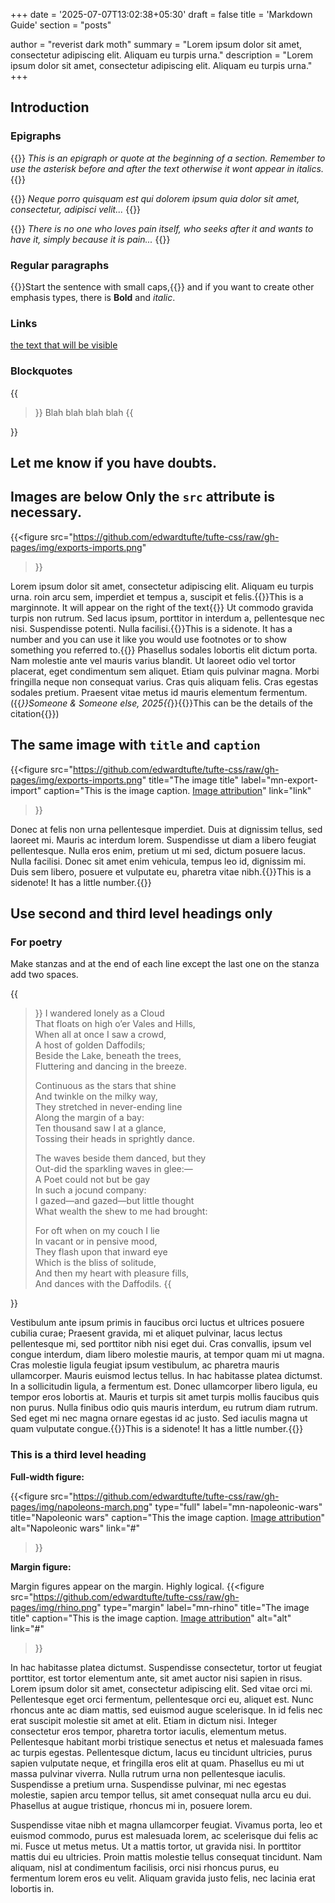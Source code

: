 +++
date = '2025-07-07T13:02:38+05:30'
draft = false
title = 'Markdown Guide'
section = "posts"

author = "reverist dark moth"
summary = "Lorem ipsum dolor sit amet, consectetur adipiscing elit. Aliquam eu turpis urna."
description = "Lorem ipsum dolor sit amet, consectetur adipiscing elit. Aliquam eu turpis urna."
+++

## Introduction

### Epigraphs

{{<epigraph author="Anonymous" cite="Some book or article">}}
*This is an epigraph or quote at the beginning of a section. Remember
to use the asterisk before and after the text otherwise it wont appear
in italics.*
{{</epigraph>}}

{{<epigraph author="Anonymous" cite="Some book or article">}}
*Neque porro quisquam est qui dolorem ipsum quia dolor sit amet,
consectetur, adipisci velit...*
{{</epigraph>}}

{{<epigraph author="Anonymous" cite="Some book or article">}}
*There is no one who loves pain itself, who seeks after it and wants to
have it, simply because it is pain...*
{{</epigraph>}}

### Regular paragraphs

{{<newthought>}}Start the sentence with small caps,{{</newthought>}}
and if you want to create other emphasis types, there is **Bold** and
*italic*.

### Links

[the text that will be visible](https://the-link.com/)


### Blockquotes

{{<blockquote author="Anonymous" cite="Some book or article">}}
Blah blah blah blah
{{</blockquote>}}

## Let me know if you have doubts.

## Images are below Only the `src` attribute is necessary.

{{<figure
  src="https://github.com/edwardtufte/tufte-css/raw/gh-pages/img/exports-imports.png"
>}}



Lorem ipsum dolor sit amet, consectetur adipiscing elit. Aliquam eu
turpis urna. roin arcu sem, imperdiet et tempus a, suscipit et
felis.{{<marginnote>}}This is a marginnote. It will appear on the
right of the text{{</marginnote>}} Ut commodo gravida turpis non
rutrum. Sed lacus ipsum, porttitor in interdum a, pellentesque nec
nisi. Suspendisse potenti. Nulla facilisi.{{<sidenote>}}This is a
sidenote. It has a number and you can use it like you would use
footnotes or to show something you referred to.{{</sidenote>}}
Phasellus sodales lobortis elit dictum porta. Nam molestie ante vel
mauris varius blandit. Ut laoreet odio vel tortor placerat, eget
condimentum sem aliquet. Etiam quis pulvinar magna. Morbi fringilla
neque non consequat varius. Cras quis aliquam felis. Cras egestas
sodales pretium. Praesent vitae metus id mauris elementum
fermentum. ({{<cite>}}Someone & Someone else,
2025{{</cite>}}{{<marginnote>}}This can be the details of the
citation{{</marginnote>}})

## The same image with `title` and `caption`

{{<figure
  src="https://github.com/edwardtufte/tufte-css/raw/gh-pages/img/exports-imports.png"
  title="The image title"
  label="mn-export-import"
  caption="This is the image caption. [Image attribution](#)"
  link="link"
>}}

Donec at felis non urna pellentesque imperdiet. Duis at dignissim
tellus, sed laoreet mi. Mauris ac interdum lorem. Suspendisse ut diam
a libero feugiat pellentesque. Nulla eros enim, pretium ut mi sed,
dictum posuere lacus. Nulla facilisi. Donec sit amet enim vehicula,
tempus leo id, dignissim mi. Duis sem libero, posuere et vulputate eu,
pharetra vitae nibh.{{<sidenote>}}This is a sidenote! It has
a little number.{{</sidenote>}}

## Use second and third level headings only

### For poetry

Make stanzas and at the end of each line except the last one on the
stanza add two spaces.


{{<blockquote author="William Wordsworth" cite="Daffodils">}}
I wandered lonely as a Cloud  
That floats on high o’er Vales and Hills,  
When all at once I saw a crowd,  
A host of golden Daffodils;  
Beside the Lake, beneath the trees,  
Fluttering and dancing in the breeze.


Continuous as the stars that shine  
And twinkle on the milky way,  
They stretched in never-ending line  
Along the margin of a bay:  
Ten thousand saw I at a glance,  
Tossing their heads in sprightly dance.


The waves beside them danced, but they  
Out-did the sparkling waves in glee:—  
A Poet could not but be gay  
In such a jocund company:  
I gazed—and gazed—but little thought  
What wealth the shew to me had brought:  


For oft when on my couch I lie  
In vacant or in pensive mood,  
They flash upon that inward eye  
Which is the bliss of solitude,  
And then my heart with pleasure fills,  
And dances with the Daffodils.
{{</blockquote>}}



Vestibulum ante ipsum primis in faucibus orci luctus et ultrices
posuere cubilia curae; Praesent gravida, mi et aliquet pulvinar, lacus
lectus pellentesque mi, sed porttitor nibh nisi eget dui. Cras
convallis, ipsum vel congue interdum, diam libero molestie mauris, at
tempor quam mi ut magna. Cras molestie ligula feugiat ipsum
vestibulum, ac pharetra mauris ullamcorper. Mauris euismod lectus
tellus. In hac habitasse platea dictumst. In a sollicitudin ligula, a
fermentum est. Donec ullamcorper libero ligula, eu tempor eros
lobortis at. Mauris et turpis sit amet turpis mollis faucibus quis non
purus. Nulla finibus odio quis mauris interdum, eu rutrum diam
rutrum. Sed eget mi nec magna ornare egestas id ac justo. Sed iaculis
magna ut quam vulputate congue.{{<sidenote>}}This is a sidenote! It has
a little number.{{</sidenote>}}

### This is a third level heading

**Full-width figure:**

{{<figure
  src="https://github.com/edwardtufte/tufte-css/raw/gh-pages/img/napoleons-march.png"
  type="full"
  label="mn-napoleonic-wars"
  title="Napoleonic wars"
  caption="This the image caption. [Image attribution](#)"
  alt="Napoleonic wars"
  link="#"
>}}

**Margin figure:**

Margin figures appear on the margin. Highly logical.
{{<figure
  src="https://github.com/edwardtufte/tufte-css/raw/gh-pages/img/rhino.png"
  type="margin"
  label="mn-rhino"
  title="The image title"
  caption="This is the image caption. [Image attribution](https://edwardtufte.github.io/tufte-css)"
  alt="alt"
  link="#"
>}}

In hac habitasse platea dictumst. Suspendisse consectetur, tortor ut
feugiat porttitor, est tortor elementum ante, sit amet auctor nisi
sapien in risus. Lorem ipsum dolor sit amet, consectetur adipiscing
elit. Sed vitae orci mi. Pellentesque eget orci fermentum,
pellentesque orci eu, aliquet est. Nunc rhoncus ante ac diam mattis,
sed euismod augue scelerisque. In id felis nec erat suscipit molestie
sit amet at elit. Etiam in dictum nisi. Integer consectetur eros
tempor, pharetra tortor iaculis, elementum metus. Pellentesque
habitant morbi tristique senectus et netus et malesuada fames ac
turpis egestas. Pellentesque dictum, lacus eu tincidunt ultricies,
purus sapien vulputate neque, et fringilla eros elit at
quam. Phasellus eu mi ut massa pulvinar viverra. Nulla rutrum urna non
pellentesque iaculis. Suspendisse a pretium urna. Suspendisse
pulvinar, mi nec egestas molestie, sapien arcu tempor tellus, sit amet
consequat nulla arcu eu dui. Phasellus at augue tristique, rhoncus mi
in, posuere lorem.

Suspendisse vitae nibh et magna ullamcorper feugiat. Vivamus porta,
leo et euismod commodo, purus est malesuada lorem, ac scelerisque dui
felis ac mi. Fusce ut metus metus. Ut a mattis tortor, ut gravida
nisi. In porttitor mattis dui eu ultricies. Proin mattis molestie
tellus consequat tincidunt. Nam aliquam, nisl at condimentum
facilisis, orci nisi rhoncus purus, eu fermentum lorem eros eu
velit. Aliquam gravida justo felis, nec lacinia erat lobortis in.
